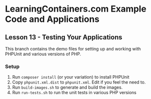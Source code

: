 # LearningContainers.com Example Code and Applications

## Lesson 13 - Testing Your Applications

This branch contains the demo files for setting up and working with 
PHPUnit and various versions of PHP.

### Setup

1. Run `composer install` (or your variation) to install PHPUnit
2. Copy `phpunit.xml.dist` to `phpunit.xml`. Edit if you feel the need to.
3. Run `build-images.sh` to generate and build the images. 
4. Run `run-tests.sh` to run the unit tests in various PHP versions